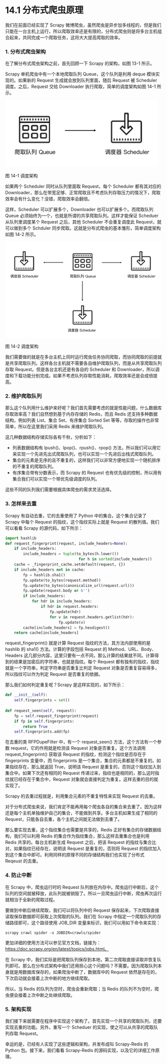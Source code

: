 # 14.1 分布式爬虫原理

我们在前面已经实现了 Scrapy 微博爬虫，虽然爬虫是异步加多线程的，但是我们只能在一台主机上运行，所以爬取效率还是有限的，分布式爬虫则是将多台主机组合起来，共同完成一个爬取任务，这将大大提高爬取的效率。

### 1. 分布式爬虫架构

在了解分布式爬虫架构之前，首先回顾一下 Scrapy 的架构，如图 13-1 所示。

Scrapy 单机爬虫中有一个本地爬取队列 Queue，这个队列是利用 deque 模块实现的。如果新的 Request 生成就会放到队列里面，随后 Request 被 Scheduler 调度。之后，Request 交给 Downloader 执行爬取，简单的调度架构如图 14-1 所示。

![](./assets/14-1.jpg)

图 14-1 调度架构

如果两个 Scheduler 同时从队列里面取 Request，每个 Scheduler 都有其对应的 Downloader，那么在带宽足够、正常爬取且不考虑队列存取压力的情况下，爬取效率会有什么变化？没错，爬取效率会翻倍。

这样，Scheduler 可以扩展多个，Downloader 也可以扩展多个。而爬取队列 Queue 必须始终为一个，也就是所谓的共享爬取队列。这样才能保证 Scheduer 从队列里调度某个 Request 之后，其他 Scheduler 不会重复调度此 Request，就可以做到多个 Schduler 同步爬取。这就是分布式爬虫的基本雏形，简单调度架构如图 14-2 所示。

![](./assets/14-2.jpg)

图 14-2 调度架构

我们需要做的就是在多台主机上同时运行爬虫任务协同爬取，而协同爬取的前提就是共享爬取队列。这样各台主机就不需要各自维护爬取队列，而是从共享爬取队列存取 Request。但是各台主机还是有各自的 Scheduler 和 Downloader，所以调度和下载功能分别完成。如果不考虑队列存取性能消耗，爬取效率还是会成倍提高。

### 2. 维护爬取队列

那么这个队列用什么维护来好呢？我们首先需要考虑的就是性能问题，什么数据库存取效率高？我们自然想到基于内存存储的 Redis，而且 Redis 还支持多种数据结构，例如列表 List、集合 Set、有序集合 Sorted Set 等等，存取的操作也非常简单，所以在这里我们采用 Redis 来维护爬取队列。

这几种数据结构存储实际各有千秋，分析如下：
* 列表数据结构有 lpush()、lpop()、rpush()、rpop() 方法，所以我们可以用它来实现一个先进先出式爬取队列，也可以实现一个先进后出栈式爬取队列。
* 集合的元素是无序的且不重复的，这样我们可以非常方便地实现一个随机排序的不重复的爬取队列。
* 有序集合带有分数表示，而 Scrapy 的 Request 也有优先级的控制，所以用有集合我们可以实现一个带优先级调度的队列。

这些不同的队列我们需要根据具体爬虫的需求灵活选择。

### 3. 怎样来去重

Scrapy 有自动去重，它的去重使用了 Python 中的集合。这个集合记录了 Scrapy 中每个 Request 的指纹，这个指纹实际上就是 Request 的散列值。我们可以看看 Scrapy 的源代码，如下所示：

```python
import hashlib
def request_fingerprint(request, include_headers=None):
    if include_headers:
        include_headers = tuple(to_bytes(h.lower())
                                 for h in sorted(include_headers))
    cache = _fingerprint_cache.setdefault(request, {})
    if include_headers not in cache:
        fp = hashlib.sha1()
        fp.update(to_bytes(request.method))
        fp.update(to_bytes(canonicalize_url(request.url)))
        fp.update(request.body or b'')
        if include_headers:
            for hdr in include_headers:
                if hdr in request.headers:
                    fp.update(hdr)
                    for v in request.headers.getlist(hdr):
                        fp.update(v)
        cache[include_headers] = fp.hexdigest()
    return cache[include_headers]
```

request_fingerprint() 就是计算 Request 指纹的方法，其方法内部使用的是 hashlib 的 sha1() 方法。计算的字段包括 Request 的 Method、URL、Body、Headers 这几部分内容，这里只要有一点不同，那么计算的结果就不同。计算得到的结果是加密后的字符串，也就是指纹。每个 Request 都有独有的指纹，指纹就是一个字符串，判定字符串是否重复比判定 Request 对象是否重复容易得多，所以指纹可以作为判定 Request 是否重复的依据。

那么我们如何判定重复呢？Scrapy 是这样实现的，如下所示：

```python
def __init__(self):
    self.fingerprints = set()
    
def request_seen(self, request):
    fp = self.request_fingerprint(request)
    if fp in self.fingerprints:
        return True
    self.fingerprints.add(fp)
```

在去重的类 RFPDupeFilter 中，有一个 request_seen() 方法，这个方法有一个参数 request，它的作用就是检测该 Request 对象是否重复。这个方法调用 request_fingerprint() 获取该 Request 的指纹，检测这个指纹是否存在于 fingerprints 变量中，而 fingerprints 是一个集合，集合的元素都是不重复的。如果指纹存在，那么就返回 True，说明该 Request 是重复的，否则这个指纹加入到集合中。如果下次还有相同的 Request 传递过来，指纹也是相同的，那么这时指纹就已经存在于集合中，Request 对象就会直接判定为重复。这样去重的目的就实现了。

Scrapy 的去重过程就是，利用集合元素的不重复特性来实现 Request 的去重。

对于分布式爬虫来说，我们肯定不能再用每个爬虫各自的集合来去重了。因为这样还是每个主机单独维护自己的集合，不能做到共享。多台主机如果生成了相同的 Request，只能各自去重，各个主机之间就无法做到去重了。

那么要实现去重，这个指纹集合也需要是共享的，Redis 正好有集合的存储数据结构，我们可以利用 Redis 的集合作为指纹集合，那么这样去重集合也是利用 Redis 共享的。每台主机新生成 Request 之后，把该 Request 的指纹与集合比对，如果指纹已经存在，说明该 Request 是重复的，否则将 Request 的指纹加入到这个集合中即可。利用同样的原理不同的存储结构我们也实现了分布式 Reqeust 的去重。

### 4. 防止中断

在 Scrapy 中，爬虫运行时的 Request 队列放在内存中。爬虫运行中断后，这个队列的空间就被释放，此队列就被销毁了。所以一旦爬虫运行中断，爬虫再次运行就相当于全新的爬取过程。

要做到中断后继续爬取，我们可以将队列中的 Request 保存起来，下次爬取直接读取保存数据即可获取上次爬取的队列。我们在 Scrapy 中指定一个爬取队列的存储路径即可，这个路径使用 JOB_DIR 变量来标识，我们可以用如下命令来实现：

```
scrapy crawl spider -s JOBDIR=crawls/spider
```

更加详细的使用方法可以参见官方文档，链接为：https://doc.scrapy.org/en/latest/topics/jobs.html。

在 Scrapy 中，我们实际是把爬取队列保存到本地，第二次爬取直接读取并恢复队列即可。那么在分布式架构中我们还用担心这个问题吗？不需要。因为爬取队列本身就是用数据库保存的，如果爬虫中断了，数据库中的 Request 依然是存在的，下次启动就会接着上次中断的地方继续爬取。

所以，当 Redis 的队列为空时，爬虫会重新爬取；当 Redis 的队列不为空时，爬虫便会接着上次中断之处继续爬取。

### 5. 架构实现

我们接下来就需要在程序中实现这个架构了。首先实现一个共享的爬取队列，还要实现去重的功能。另外，重写一个 Scheduer 的实现，使之可以从共享的爬取队列存取 Request。

幸运的是，已经有人实现了这些逻辑和架构，并发布成叫 Scrapy-Redis 的 Python 包。接下来，我们看看 Scrapy-Redis 的源码实现，以及它的详细工作原理。